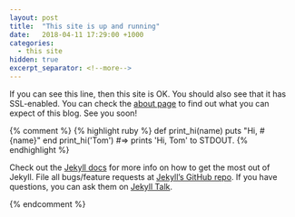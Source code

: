 ```yaml
---
layout: post
title:  "This site is up and running"
date:   2018-04-11 17:29:00 +1000
categories:
  - this site
hidden: true
excerpt_separator: <!--more-->
---
```

If you can see this line, then this site is OK. You should also see that it has SSL-enabled. You can check the [about page](/about/) to find out what you can expect of this blog. See you soon!

{% comment %}
{% highlight ruby %}
def print_hi(name)
  puts "Hi, #{name}"
end
print_hi('Tom')
#=> prints 'Hi, Tom' to STDOUT.
{% endhighlight %}

Check out the [Jekyll docs][jekyll-docs] for more info on how to get the most out of Jekyll. File all bugs/feature requests at [Jekyll’s GitHub repo][jekyll-gh]. If you have questions, you can ask them on [Jekyll Talk][jekyll-talk].

[jekyll-docs]: https://jekyllrb.com/docs/home
[jekyll-gh]:   https://github.com/jekyll/jekyll
[jekyll-talk]: https://talk.jekyllrb.com/
{% endcomment %}

